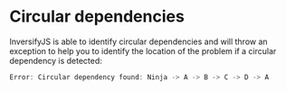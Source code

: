 # Circular dependencies

InversifyJS is able to identify circular dependencies and will throw an exception to help you to identify the location of the problem if a circular dependency is detected:

```ts
Error: Circular dependency found: Ninja -> A -> B -> C -> D -> A
```
